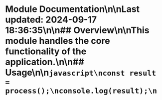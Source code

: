 # Module Documentation\n\nLast updated: 2024-09-17 18:36:35\n\n## Overview\n\nThis module handles the core functionality of the application.\n\n## Usage\n\n```javascript\nconst result = process();\nconsole.log(result);\n```
